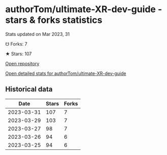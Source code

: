 # authorTom/ultimate-XR-dev-guide - stars & forks statistics

Stats updated on Mar 2023, 31

☋ Forks: 7

★ Stars: 107

[Open repository](https://github.com/authorTom/ultimate-XR-dev-guide)

[Open detailed stats for authorTom/ultimate-XR-dev-guide](https://reviewgithub.com/rep/authorTom/ultimate-XR-dev-guide)

## Historical data
| Date | Stars | Forks |
|------|-------|-------|
| 2023-03-31 | 107 | 7 | 
| 2023-03-29 | 103 | 7 | 
| 2023-03-27 | 98 | 7 | 
| 2023-03-26 | 94 | 6 | 
| 2023-03-25 | 94 | 6 | 

